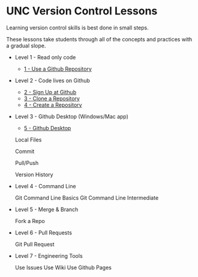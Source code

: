 # UNC Version Control Lessons

Learning version control skills is best done in small steps.

These lessons take students through all of the concepts and practices with a gradual slope.


* Level 1 - Read only code

    * [1 - Use a Github Repository](lesson/01.md)
        
* Level 2 - Code lives on Github

    * [2 - Sign Up at Github](lesson/02.md)
    * [3 - Clone a Repository](lesson/03.md)
    * [4 - Create a Repository](lesson/04.md)
        
* Level 3 - Github Desktop (Windows/Mac app)

    * [5 - Github Desktop](lesson/05.md)
        
    Local Files
    
    Commit
    
    Pull/Push
    
    Version History
        
* Level 4 - Command Line 

    Git Command Line Basics
    Git Command Line Intermediate
    
* Level 5 - Merge & Branch

    Fork a Repo
    
* Level 6 - Pull Requests

    Git Pull Request
    
* Level 7 - Engineering Tools

    Use Issues
    Use Wiki
    Use Github Pages
    